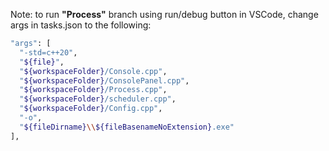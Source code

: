 Note: to run **"Process"** branch using run/debug button in VSCode, change args in tasks.json to the following:

```bash
"args": [
  "-std=c++20",
  "${file}",
  "${workspaceFolder}/Console.cpp",
  "${workspaceFolder}/ConsolePanel.cpp",
  "${workspaceFolder}/Process.cpp",
  "${workspaceFolder}/scheduler.cpp",
  "${workspaceFolder}/Config.cpp",
  "-o",
  "${fileDirname}\\${fileBasenameNoExtension}.exe"
],
